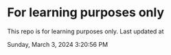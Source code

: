 # For learning purposes only
This repo is for learning purposes only.
Last updated at

Sunday, March 3, 2024 3:20:56 PM

